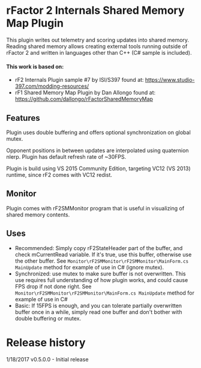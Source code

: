 # rFactor 2 Internals Shared Memory Map Plugin

This plugin writes out telemetry and scoring updates into shared memory.  Reading shared memory allows creating  external tools running outside of rFactor 2 and written in languages other than C++ (C# sample is included).

#### This work is based on:
  * rF2 Internals Plugin sample #7 by ISI/S397 found at: https://www.studio-397.com/modding-resources/
  * rF1 Shared Memory Map Plugin by Dan Allongo found at: https://github.com/dallongo/rFactorSharedMemoryMap

## Features
Plugin uses double buffering and offers optional synchronization on global mutex. 

Opponent positions in between updates are interpolated using quaternion nlerp.  Plugin has default refresh rate of  ~30FPS.

Plugin is build using VS 2015 Community Edition, targeting VC12 (VS 2013) runtime, since rF2 comes with VC12 redist.

## Monitor
Plugin comes with rF2SMMonitor program that is useful in visualizing of shared memory contents.

## Uses
  * Recommended: Simply copy rF2StateHeader part of the buffer, and check mCurrentRead variable.  If it's true, use this buffer, otherwise use the other buffer.  See `Monitor\rF2SMMonitor\rF2SMMonitor\MainForm.cs MainUpdate` method for example of use in C# (ignore mutex).
  * Synchronized: use mutex to make sure buffer is not overwritten. This use requires full understanding of how plugin works, and could cause FPS drop if not done right.  See `Monitor\rF2SMMonitor\rF2SMMonitor\MainForm.cs MainUpdate` method for example of use in C#
  * Basic: If 15FPS is enough, and you can tolerate partially overwritten buffer once in a while, simply read one buffer and don't bother with double buffering or mutex.

# Release history

1/18/2017 v0.5.0.0 - Initial release